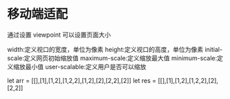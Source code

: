<!--
 * @Author: your name
 * @Date: 2022-04-15 09:30:08
 * @LastEditTime: 2022-04-15 10:02:44
 * @LastEditors: Please set LastEditors
 * @Description: 打开koroFileHeader查看配置 进行设置: https://github.com/OBKoro1/koro1FileHeader/wiki/%E9%85%8D%E7%BD%AE
 * @FilePath: \Front-end development learning\document\notes\study notes\小程序\随笔.md
-->

# 移动端适配

通过设置 viewpoint 可以设置页面大小

<meta name="viewport" content="width=device-width, initial-scale=1.0, user-scalable=no, minimum-scale=1, maximum-scale=1" >

width:定义视口的宽度，单位为像素
height:定义视口的高度，单位为像素
initial-scale:定义网页初始缩放值
maximum-scale:定义缩放最大值
minimum-scale:定义缩放最小值
user-scalable:定义用户是否可以缩放

let arr = [[],[1],[1,2],[1,2,2],[1,2],[2],[2,2],[2]]
let res = [[],[1],[1,2],[1,2,2],[2],[2,2]]
